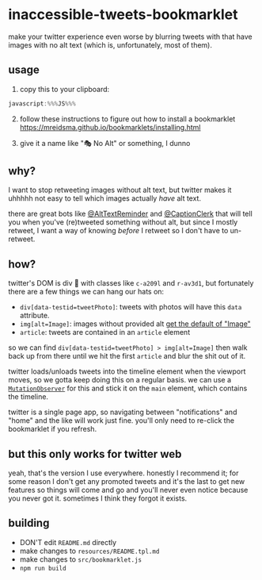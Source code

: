 # inaccessible-tweets-bookmarklet


make your twitter experience even worse by blurring tweets with that have images with no alt text (which is, unfortunately, most of them).


## usage

1. copy this to your clipboard:
```js
javascript:%%%JS%%%
```
2. follow these instructions to figure out how to install a bookmarklet https://mreidsma.github.io/bookmarklets/installing.html

3. give it a name like "🎭 No Alt" or something, I dunno


## why?


I want to stop retweeting images without alt text, but twitter makes it uhhhhh not easy to tell which images actually *have* alt text.

there are great bots like [@AltTextReminder](https://twitter.com/AltTxtReminder) and [@CaptionClerk](https://twitter.com/CaptionClerk) that will tell you when you've (re)tweeted something without alt, but since I mostly retweet, I want a way of knowing *before* I retweet so I don't have to un-retweet.


## how?

twitter's DOM is div 🍲 with classes like `c-a209l` and `r-av3d1`, but fortunately there are a few things we can hang our hats on:

- `div[data-testid=tweetPhoto]`: tweets with photos will have this `data` attribute.
- `img[alt=Image]`: images without provided alt [get the default of "Image"](https://twitter.com/thingskatedid/status/1360331792067166208)
- `article`: tweets are contained in an `article` element

so we can find `div[data-testid=tweetPhoto] > img[alt=Image]` then walk back up from there until we hit the first `article` and blur the shit out of it.

twitter loads/unloads tweets into the timeline element when the viewport moves, so we gotta keep doing this on a regular basis. we can use a [`MutationObserver`](https://developer.mozilla.org/en-US/docs/Web/API/MutationObserver) for this and stick it on the `main` element, which contains the timeline.

twitter is a single page app, so navigating between "notifications" and "home" and the like will work just fine. you'll only need to re-click the bookmarklet if you refresh.

## but this only works for twitter web


yeah, that's the version I use everywhere. honestly I recommend it; for some reason I don't get any promoted tweets and it's the last to get new features so things will come and go and you'll never even notice because you never got it. sometimes I think they forgot it exists.


## building

- DON'T edit `README.md` directly
- make changes to `resources/README.tpl.md`
- make changes to `src/bookmarklet.js`
- `npm run build`

